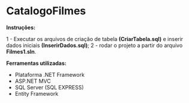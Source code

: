 # CatalogoFilmes

<b>Instruções:</b>

1 - Executar os arquivos de criação de tabela <b>(CriarTabela.sql)</b> e inserir dados iniciais <b>(InserirDados.sql)</b>;
2 - rodar o projeto a partir do arquivo <b>Filmes1.sln</b>.


<b>Ferramentas utilizadas: </b>

- Plataforma .NET Framework
- ASP.NET MVC
- SQL Server (SQL EXPRESS)
- Entity Framework
